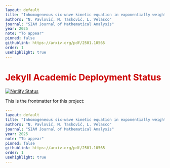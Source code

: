 ```yaml
---
layout: default
title: "Inhomogeneous six-wave kinetic equation in exponentially weighted $L^\ifnty$ spaces"
authors: "N. Pavlović, M. Tasković, L. Velasco"
journal: "SIAM Journal of Mathematical Analysis"
year: 2025
note: "To appear"
pinned: false
githublink: https://arxiv.org/pdf/2501.10565
order: 1
usehighlight: true
---
```


<h1 style="color: #cc0000">Jekyll Academic Deployment Status</h1>  

[![Netlify Status](https://api.netlify.com/api/v1/badges/ae78d271-5b51-4601-9dc4-6bc72326b0c1/deploy-status)](https://app.netlify.com/sites/jekyll-academic/deploys)

This is the frontmatter for this project:

```yaml
---
layout: default
title: "Inhomogeneous six-wave kinetic equation in exponentially weighted $L^\infty$ spaces"
authors: "N. Pavlović, M. Tasković, L. Velasco"
journal: "SIAM Journal of Mathematical Analysis"
year: 2025
note: "To appear"
pinned: false
githublink: https://arxiv.org/pdf/2501.10565
order: 1
usehighlight: true
---
```
